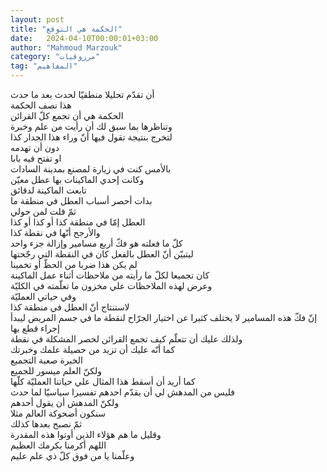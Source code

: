 ```yaml
---
layout: post
title: "الحكمة هي التوقع"
date:   2024-04-10T00:00:01+03:00
author: "Mahmoud Marzouk"
category: "مرزوقيات"
tag: "المفاهيم"
---
```



أن تقدّم تحليلا منطقيّا لحدث بعد ما حدث  
هذا نصف الحكمة  
الحكمة هي أن تجمع كلّ القرائن  
وتناظرها بما سبق لك أن رأيت من علم وخبرة  
لتخرج بنتيجة تقول فيها أنّ وراء هذا الجدار كذا  
دون أن تهدمه  
او تفتح فيه بابا  
بالأمس كنت في زيارة لمصنع بمدينة السادات  
وكانت إحدي الماكينات بها عطل معيّن  
تابعت الماكينة لدقائق  
بدات أحصر أسباب العطل في منطقة ما  
ثمّ قلت لمن حولي  
العطل إمّا في منطقة كذا أو كذا أو كذا  
والأرجح أنّها في نقطة كذا  
كلّ ما فعلته هو فكّ أربع مسامير وإزالة جزء واحد  
ليتبيّن أنّ العطل بالفعل كان في النقطة التي
رجّحتها  
لم يكن هذا ضربا من الحظّ أو تخمينا  
كان تجميعا لكلّ ما رأيته من ملاحظات أثناء عمل
الماكينة  
وعرض لهذه الملاحظات علي مخزون ما تعلّمته في
الكليّة  
وفي حياتي العمليّة  
لاستنتاج أنّ العطل في منطقة كذا  
إنّ فكّ هذه المسامير لا يختلف كثيرا عن اختيار الجرّاح لنقطة
ما في جسم المريض ليبدأ إجراء قطع بها  
ولذلك عليك أن تتعلّم كيف تجمع القرائن لحصر المشكلة في
نقطة  
كما أنّه عليك أن تزيد من حصيلة علمك وخبرتك  
الخبرة صعبة التجميع  
ولكنّ العلم ميسور للجميع  
كما أريد أن أسقط هذا المثال علي حياتنا العمليّة
كلّها  
فليس من المدهش لي أن يقدّم احدهم تفسيرا سياسيّا لما
حدث  
ولكنّ المدهش أن يقول أحدهم  
سنكون أضحوكة العالم مثلا  
ثمّ نصبح بعدها كذلك  
وقليل ما هم هؤلاء الذين أوتوا هذه المقدرة  
اللهم أكرمنا بكرمك العظيم  
وعلّمنا يا من فوق كلّ ذي علم عليم
